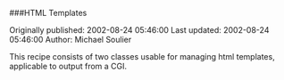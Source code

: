 ###HTML Templates

Originally published: 2002-08-24 05:46:00
Last updated: 2002-08-24 05:46:00
Author: Michael Soulier

This recipe consists of two classes usable for managing html templates, applicable to output from a CGI.